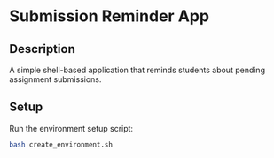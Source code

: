 # Submission Reminder App

## Description
A simple shell-based application that reminds students about pending assignment submissions.

## Setup
Run the environment setup script:
```bash
bash create_environment.sh
